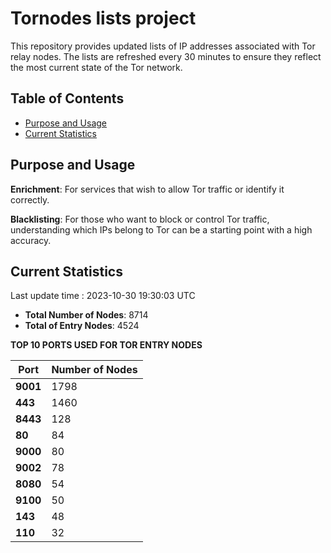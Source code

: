 # Tornodes lists project

This repository provides updated lists of IP addresses associated with Tor relay nodes. The lists are refreshed every 30 minutes to ensure they reflect the most current state of the Tor network.

## Table of Contents

- [Purpose and Usage](#purpose-and-usage)
- [Current Statistics](#current-statistics)


## Purpose and Usage

**Enrichment**: For services that wish to allow Tor traffic or identify it correctly.

**Blacklisting**: For those who want to block or control Tor traffic, understanding which IPs belong to Tor can be a starting point with a high accuracy.

## Current Statistics

Last update time : 2023-10-30 19:30:03 UTC

- **Total Number of Nodes**: 8714
- **Total of Entry Nodes**: 4524

**TOP 10 PORTS USED FOR TOR ENTRY NODES**

| **Port** | **Number of Nodes** |
|------|-----------------|
| **9001**   | 1798  |
| **443**   | 1460  |
| **8443**   | 128  |
| **80**   | 84  |
| **9000**   | 80  |
| **9002**   | 78  |
| **8080**   | 54  |
| **9100**   | 50  |
| **143**   | 48  |
| **110**   | 32  |

